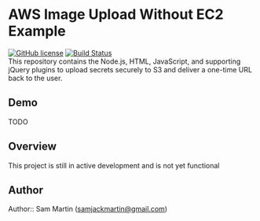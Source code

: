 # AWS Image Upload Without EC2 Example  
 [![GitHub license](https://img.shields.io/github/license/Sam-Martin/Ephemera.svg)](LICENSE) [![Build Status](https://travis-ci.org/X0nic/chef-snapraid.svg)](https://travis-ci.org/sam-martin/Ephemera)  
This repository contains the Node.js, HTML, JavaScript, and supporting jQuery plugins to upload secrets securely to S3 and deliver a one-time URL back to the user.
## Demo
TODO
## Overview
This project is still in active development and is not yet functional
## Author
Author:: Sam Martin (<samjackmartin@gmail.com>)
